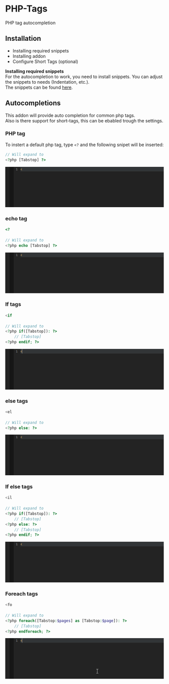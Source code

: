# PHP-Tags
PHP tag autocompletion

## Installation
 * Installing required snippets
 * Installing addon
 * Configure Short Tags (optional)

**Installing required snippets**  
For the autocompletion to work, you need to install snippets. 
You can adjust the snippets to needs (Indentation, etc.).  
The snippets can be found [here](https://github.com/babobski/PHP-Tags-Snippets).

## Autocompletions
This addon will provide auto completion for common php tags.  
Also is there support for short-tags, this can be ebabled trough the settings.

### PHP tag
To instert a default php tag, type `<?` and the following snipet will be inserted:

```php
// Will expand to
<?php [Tabstop] ?>
```
![preview](php-tag.gif)

### echo tag
```php
<?

// Will expand to
<?php echo [Tabstop] ?>
```
![preview](echo-tag.gif)

### If tags
```php
<if

// Will expand to
<?php if([Tabstop]): ?>
	// [Tabstop]
<?php endif; ?>
```
![preview](if-tag.gif)

### else tags
```php
<el

// Will expand to
<?php else: ?>
```
![preview](esle-tag.gif)

### If else tags
```php
<il

// Will expand to
<?php if([Tabstop]): ?>
	// [Tabstop]
<?php else: ?>
	// [Tabstop]
<?php endif; ?>
```
![preview](if-else-tag.gif)

### Foreach tags
```php
<fo

// Will expand to
<?php foreach([Tabstop:$pages] as [Tabstop:$page]): ?>
	// [Tabstop]
<?php endforeach; ?>
```
![preview](foreach-tag.gif)
